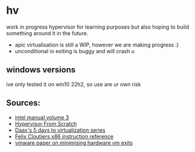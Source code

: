 # hv

work in progress hypervisor for learning purposes but also hoping to build something around it in the future.

- apic virtualisation is still a WIP, however we are making progress :)
- unconditional io exiting is buggy and will crash u

## windows versions

ive only tested it on win10 22h2, so use are ur own risk

## Sources:

- [intel manual volume 3](https://www.intel.com/content/www/us/en/developer/articles/technical/intel-sdm.html)
- [Hypervisor From Scratch](https://rayanfam.com/topics/hypervisor-from-scratch-part-1/)
- [Daax's 5 days to virtualization series](https://revers.engineering/7-days-to-virtualization-a-series-on-hypervisor-development/)
- [Felix Cloutiers x86 instruction reference](https://www.felixcloutier.com/x86/)
- [vmware paper on minimising hardware vm exits](https://www.usenix.org/system/files/conference/atc12/atc12-final158.pdf)